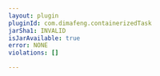 ```yaml
---
layout: plugin
pluginId: com.dimafeng.containerizedTask
jarSha1: INVALID
isJarAvailable: true
error: NONE
violations: []

---
```

